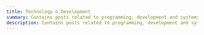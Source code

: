 ```yaml
---
title: Technology & Development
summary: Contains posts related to programming, development and systems.
description: Contains posts related to programming, development and systems.
---
```

